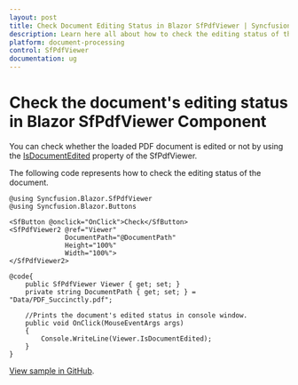 ```yaml
---
layout: post
title: Check Document Editing Status in Blazor SfPdfViewer | Syncfusion
description: Learn here all about how to check the editing status of the document in Syncfusion Blazor SfPdfViewer component.
platform: document-processing
control: SfPdfViewer
documentation: ug
---
```


# Check the document's editing status in Blazor SfPdfViewer Component

You can check whether the loaded PDF document is edited or not by using the [IsDocumentEdited](https://help.syncfusion.com/cr/blazor/Syncfusion.Blazor.SfPdfViewer.PdfViewerBase.html#Syncfusion_Blazor_SfPdfViewer_PdfViewerBase_IsDocumentEdited) property of the SfPdfViewer.

The following code represents how to check the editing status of the document.

```cshtml
@using Syncfusion.Blazor.SfPdfViewer
@using Syncfusion.Blazor.Buttons

<SfButton @onclick="OnClick">Check</SfButton>
<SfPdfViewer2 @ref="Viewer"
              DocumentPath="@DocumentPath"
              Height="100%"
              Width="100%">
</SfPdfViewer2>

@code{
    public SfPdfViewer Viewer { get; set; }
    private string DocumentPath { get; set; } = "Data/PDF_Succinctly.pdf";

    //Prints the document's edited status in console window.
    public void OnClick(MouseEventArgs args)
    {
        Console.WriteLine(Viewer.IsDocumentEdited);
    }
}
```

[View sample in GitHub](https://github.com/SyncfusionExamples/blazor-pdf-viewer-examples/tree/master/Common/Document%20editing%20status).

